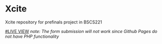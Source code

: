 # Xcite
Xcite repository for prefinals project in BSCS221

[#LIVE VIEW](https://kingnoran.github.io/Xcite/)
_note: The form submission will not work since Github Pages do not have PHP functionality_
